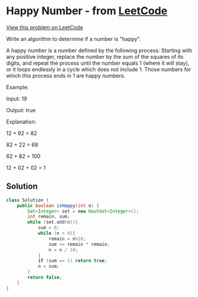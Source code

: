 # Happy Number - from [LeetCode](https://leetcode.com)
[View this problem on LeetCode](https://leetcode.com/problems/happy-number/)

Write an algorithm to determine if a number is "happy".

A happy number is a number defined by the following process: Starting with any positive integer, replace the number by the sum of the squares of its digits, and repeat the process until the number equals 1 (where it will stay), or it loops endlessly in a cycle which does not include 1. Those numbers for which this process ends in 1 are happy numbers.

Example: 

Input: 19

Output: true

Explanation: 

12 + 92 = 82

82 + 22 = 68

62 + 82 = 100

12 + 02 + 02 = 1


## Solution
```java
class Solution {
    public boolean isHappy(int n) {
        Set<Integer> set = new HashSet<Integer>();
        int remain, sum;
        while (set.add(n)){
            sum = 0;
            while (n > 0){
                remain = n%10;
                sum += remain * remain;
                n = n / 10;
            }
            if (sum == 1) return true;
            n = sum;
        }
        return false;
    }
}
```
